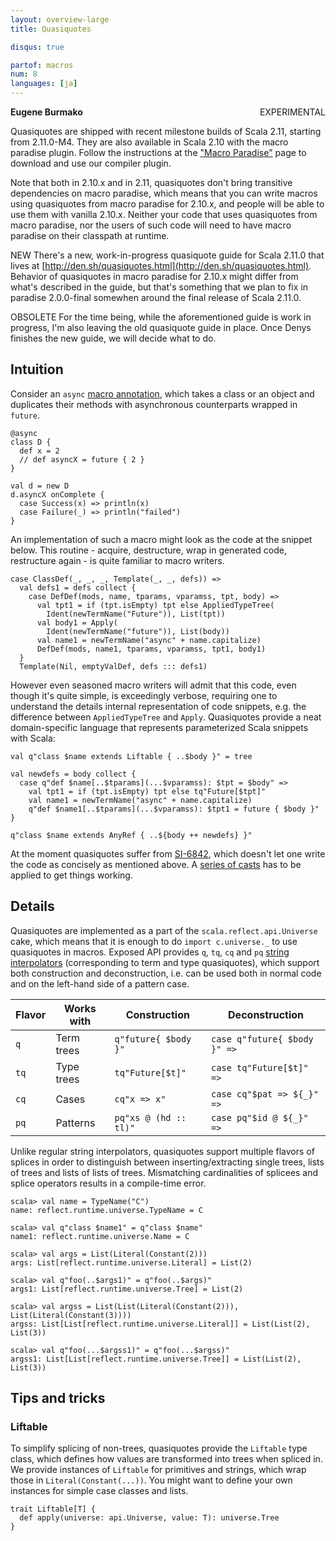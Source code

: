 ```yaml
---
layout: overview-large
title: Quasiquotes

disqus: true

partof: macros
num: 8
languages: [ja]
---
```

<span class="label warning" style="float: right;">EXPERIMENTAL</span>

**Eugene Burmako**

Quasiquotes are shipped with recent milestone builds of Scala 2.11, starting from 2.11.0-M4. They are also available in Scala 2.10 with the macro paradise plugin. Follow the instructions at the ["Macro Paradise"](/overviews/macros/paradise.html) page to download and use our compiler plugin.

Note that both in 2.10.x and in 2.11, quasiquotes don't bring transitive dependencies on macro paradise,
which means that you can write macros using quasiquotes from macro paradise for 2.10.x, and people will be able
to use them with vanilla 2.10.x.
Neither your code that uses quasiquotes from macro paradise, nor the users of such code will need to have macro paradise
on their classpath at runtime.

<span class="label success">NEW</span> There's a new, work-in-progress quasiquote guide for Scala 2.11.0 that lives at [http://den.sh/quasiquotes.html](http://den.sh/quasiquotes.html). Behavior of quasiquotes in macro paradise for 2.10.x might differ from what's described in the guide, but that's something that we plan to fix in paradise 2.0.0-final somewhen around the final release of Scala 2.11.0.

<span class="label warning">OBSOLETE</span> For the time being, while the aforementioned guide is work in progress, I'm also leaving the old quasiquote guide in place. Once Denys finishes the new guide, we will decide what to do.

## Intuition

Consider an `async` [macro annotation](/overviews/macros/annotations.html), which takes a class or an object and duplicates their methods with asynchronous counterparts wrapped in `future`.

    @async
    class D {
      def x = 2
      // def asyncX = future { 2 }
    }

    val d = new D
    d.asyncX onComplete {
      case Success(x) => println(x)
      case Failure(_) => println("failed")
    }

An implementation of such a macro might look as the code at the snippet below. This routine - acquire, destructure, wrap in generated code, restructure again - is quite familiar to macro writers.

    case ClassDef(_, _, _, Template(_, _, defs)) =>
      val defs1 = defs collect {
        case DefDef(mods, name, tparams, vparamss, tpt, body) =>
          val tpt1 = if (tpt.isEmpty) tpt else AppliedTypeTree(
            Ident(newTermName("Future")), List(tpt))
          val body1 = Apply(
            Ident(newTermName("future")), List(body))
          val name1 = newTermName("async" + name.capitalize)
          DefDef(mods, name1, tparams, vparamss, tpt1, body1)
      }
      Template(Nil, emptyValDef, defs ::: defs1)

However even seasoned macro writers will admit that this code, even though it's quite simple, is exceedingly verbose, requiring one to understand the details internal representation of code snippets, e.g. the difference between `AppliedTypeTree` and `Apply`. Quasiquotes provide a neat domain-specific language that represents parameterized Scala snippets with Scala:

    val q"class $name extends Liftable { ..$body }" = tree

    val newdefs = body collect {
      case q"def $name[..$tparams](...$vparamss): $tpt = $body" =>
        val tpt1 = if (tpt.isEmpty) tpt else tq"Future[$tpt]"
        val name1 = newTermName("async" + name.capitalize)
        q"def $name1[..$tparams](...$vparamss): $tpt1 = future { $body }"
    }

    q"class $name extends AnyRef { ..${body ++ newdefs} }"

At the moment quasiquotes suffer from [SI-6842](https://issues.scala-lang.org/browse/SI-6842), which doesn't let one write the code as concisely as mentioned above. A [series of casts](https://gist.github.com/7ab617d054f28d68901b) has to be applied to get things working.

## Details

Quasiquotes are implemented as a part of the `scala.reflect.api.Universe` cake, which means that it is enough to do `import c.universe._` to use quasiquotes in macros. Exposed API provides `q`, `tq`, `cq` and `pq` [string interpolators](/overviews/core/string-interpolation.html) (corresponding to term and type quasiquotes), which support both construction and deconstruction, i.e. can be used both in normal code and on the left-hand side of a pattern case.

| Flavor | Works with | Construction          | Deconstruction                |
|--------|------------|-----------------------|-------------------------------|
| `q`    | Term trees | `q"future{ $body }"`  | `case q"future{ $body }" =>`  |
| `tq`   | Type trees | `tq"Future[$t]"`      | `case tq"Future[$t]" =>`      |
| `cq`   | Cases      | `cq"x => x"`          | `case cq"$pat => ${_}" =>`    |
| `pq`   | Patterns   | `pq"xs @ (hd :: tl)"` | `case pq"$id @ ${_}" =>`      |

Unlike regular string interpolators, quasiquotes support multiple flavors of splices in order to distinguish between inserting/extracting single trees, lists of trees and lists of lists of trees. Mismatching cardinalities of splicees and splice operators results in a compile-time error.

    scala> val name = TypeName("C")
    name: reflect.runtime.universe.TypeName = C

    scala> val q"class $name1" = q"class $name"
    name1: reflect.runtime.universe.Name = C

    scala> val args = List(Literal(Constant(2)))
    args: List[reflect.runtime.universe.Literal] = List(2)

    scala> val q"foo(..$args1)" = q"foo(..$args)"
    args1: List[reflect.runtime.universe.Tree] = List(2)

    scala> val argss = List(List(Literal(Constant(2))), List(Literal(Constant(3))))
    argss: List[List[reflect.runtime.universe.Literal]] = List(List(2), List(3))

    scala> val q"foo(...$argss1)" = q"foo(...$argss)"
    argss1: List[List[reflect.runtime.universe.Tree]] = List(List(2), List(3))

## Tips and tricks

### Liftable

To simplify splicing of non-trees, quasiquotes provide the `Liftable` type class, which defines how values are transformed into trees when spliced in. We provide instances of `Liftable` for primitives and strings, which wrap those in `Literal(Constant(...))`. You might want to define your own instances for simple case classes and lists.

    trait Liftable[T] {
      def apply(universe: api.Universe, value: T): universe.Tree
    }